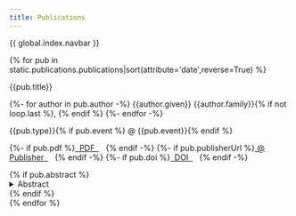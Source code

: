 ```yaml
---
title: Publications
---
```


{{ global.index.navbar }}

{% for pub in static.publications.publications|sort(attribute='date',reverse=True) %}
<div class="blogpost">
<p class="blogpost-title">{{pub.title}}</p>
<p class="blogpost-subtitle">
{%- for author in pub.author -%}
<span {% if author.given == 'Jost' and author.family == 'Rossel' %}{% else %}class="author-other"{% endif %}>{{author.given}} {{author.family}}{% if not loop.last %}, {% endif %}</span>
{%- endfor -%}
</p>
<p class="blogpost-metadata">{{pub.type}}{% if pub.event %} @ {{pub.event}}{% endif %}</p>
<p class="blogpost-metadata">
    {%- if pub.pdf %}<a href="{{pub.pdf}}" target="_blank">&nbsp;&nbsp;PDF&nbsp;&nbsp;</a>&nbsp;&nbsp;&nbsp;{% endif -%}
    {%- if pub.publisherUrl %}<a href="{{pub.publisherUrl}}" target="_blank">&nbsp;@ Publisher&nbsp;&nbsp;</a>&nbsp;&nbsp;&nbsp;{% endif -%}
    {%- if pub.doi %}<a href="https://doi.org/{{pub.doi}}" target="_blank">&nbsp;&nbsp;DOI&nbsp;&nbsp;</a>&nbsp;&nbsp;&nbsp;{% endif -%}
</p>
{% if pub.abstract %}
<details class="abstract">
    <summary>Abstract</summary>
    <p>{{ pub.abstract }}</p>
</details>
{% endif %}
</div>
{% endfor %}